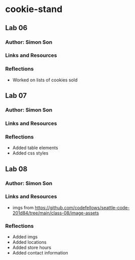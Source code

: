 # cookie-stand

## Lab 06

### Author: Simon Son

### Links and Resources

### Reflections

- Worked on lists of cookies sold

## Lab 07

### Author: Simon Son

### Links and Resources

### Reflections

- Added table elements
- Added css styles

## Lab 08

### Author: Simon Son

### Links and Resources

- imgs from https://github.com/codefellows/seattle-code-201d84/tree/main/class-08/image-assets

### Reflections

- Added imgs
- Added locations
- Added store hours
- Added contact information